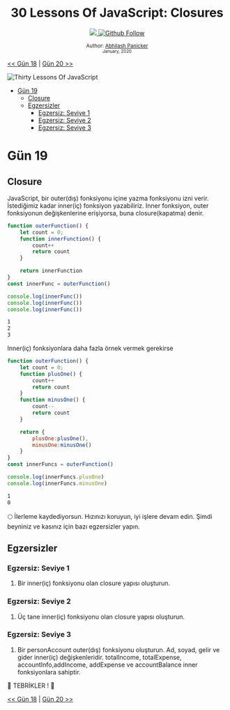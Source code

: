 <div align="center">
  <h1> 30 Lessons Of JavaScript: Closures</h1>
  <a class="header-badge" target="_blank" href="https://www.linkedin.com/in/abhilash-panicker-68952b159/">
  <img src="https://img.shields.io/badge/style--5eba00.svg?label=LinkedIn&logo=linkedin&style=social">
  </a>
  <a class="header-badge" target="_blank" href="https://github.com/abpanic/">
  <img alt="Github Follow" src="https://img.shields.io/github/followers/abpanic?style=social">
  </a>

<sub>Author:
<a href="https://www.linkedin.com/in/abhilash-panicker-68952b159/" target="_blank">Abhilash Panicker</a><br>
<small> January, 2020</small>
</sub>

</div>

[<< Gün 18](../18_Lesson_Promises/18_Lesson_promises.md) | [Gün 20 >>](../20_Lesson_Writing_clean_codes/20_Lesson_writing_clean_codes.md)

![Thirty Lessons Of JavaScript](../../images/banners/Lesson_1_19.png)
- [Gün 19](#gün-19)
	- [Closure](#closure)
	- [Egzersizler](#egzersizler)
		- [Egzersiz: Seviye 1](#egzersiz-seviye-1)
		- [Egzersiz: Seviye 2](#egzersiz-seviye-2)
		- [Egzersiz: Seviye 3](#egzersiz-seviye-3)

# Gün 19

## Closure

JavaScript, bir outer(dış) fonksiyonu içine yazma fonksiyonu izni verir. İstediğimiz kadar inner(iç) fonksiyon yazabiliriz. Inner fonksiyon, outer fonksiyonun değişkenlerine erişiyorsa, buna closure(kapatma) denir.

```js
function outerFunction() {
    let count = 0;
    function innerFunction() {
        count++
        return count
    }

    return innerFunction
}
const innerFunc = outerFunction()

console.log(innerFunc())
console.log(innerFunc())
console.log(innerFunc())
```

```sh
1
2
3
```

Inner(iç) fonksiyonlara daha fazla örnek vermek gerekirse

```js
function outerFunction() {
    let count = 0;
    function plusOne() {
        count++
        return count
    }
    function minusOne() {
        count--
        return count
    }

    return {
        plusOne:plusOne(),
        minusOne:minusOne()
    }
}
const innerFuncs = outerFunction()

console.log(innerFuncs.plusOne)
console.log(innerFuncs.minusOne)
```

```sh
1
0
```

🌕 İlerleme kaydediyorsun. Hızınızı koruyun, iyi işlere devam edin. Şimdi beyniniz ve kasınız için bazı egzersizler yapın.

## Egzersizler

### Egzersiz: Seviye 1

1. Bir inner(iç) fonksiyonu olan closure yapısı oluşturun.

### Egzersiz: Seviye 2

1. Üç tane inner(iç) fonksiyonu olan closure yapısı oluşturun.

### Egzersiz: Seviye 3

1. Bir personAccount outer(dış) fonksiyonu oluşturun. Ad, soyad, gelir ve gider inner(iç) değişkenleridir. totalIncome, totalExpense, accountInfo,addIncome, addExpense ve accountBalance inner fonksiyonlara sahiptir.

🎉 TEBRİKLER ! 🎉

[<< Gün 18](../18_Lesson_Promises/18_Lesson_promises.md) | [Gün 20 >>](../20_Lesson_Writing_clean_codes/20_Lesson_writing_clean_codes.md)
